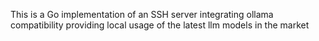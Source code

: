 This is a Go implementation of an SSH server integrating ollama compatibility providing local usage of the latest llm models in the market

